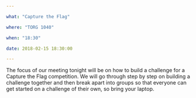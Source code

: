 ```yaml
---

what: "Capture the Flag"

where: "TORG 1040"

when: "18:30"

date: 2018-02-15 18:30:00

---
```


The focus of our meeting tonight will be on how to build a challenge for a Capture the Flag competition. We will go through step by step on building a challenge together and then break apart into groups so that everyone can get started on a challenge of their own, so bring your laptop.
